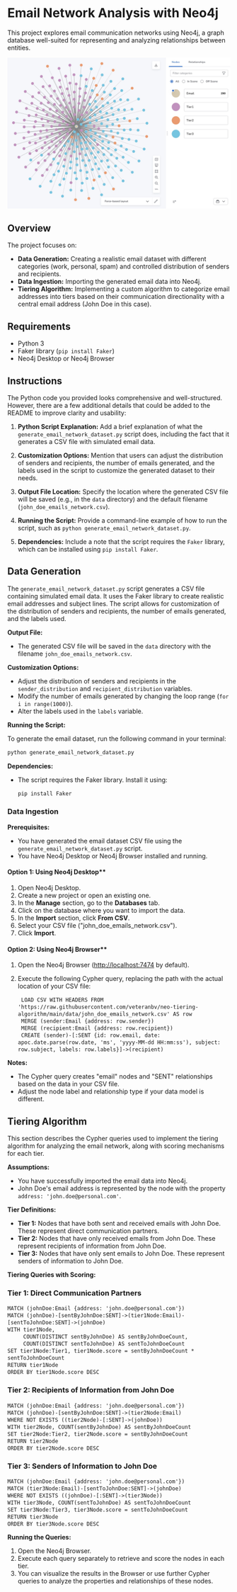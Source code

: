 # Email Network Analysis with Neo4j

This project explores email communication networks using Neo4j, a graph database well-suited for representing and analyzing relationships between entities.

![Email Network Visualization](images/EmailNetworkViz.jpg)

## Overview

The project focuses on:

- **Data Generation:** Creating a realistic email dataset with different categories (work, personal, spam) and controlled distribution of senders and recipients.
- **Data Ingestion:** Importing the generated email data into Neo4j.
- **Tiering Algorithm:** Implementing a custom algorithm to categorize email addresses into tiers based on their communication directionality with a central email address (John Doe in this case).

## Requirements

- Python 3
- Faker library (`pip install Faker`)
- Neo4j Desktop or Neo4j Browser

## Instructions

The Python code you provided looks comprehensive and well-structured. However, there are a few additional details that could be added to the README to improve clarity and usability:

1. **Python Script Explanation:** Add a brief explanation of what the `generate_email_network_dataset.py` script does, including the fact that it generates a CSV file with simulated email data.

2. **Customization Options:** Mention that users can adjust the distribution of senders and recipients, the number of emails generated, and the labels used in the script to customize the generated dataset to their needs.

3. **Output File Location:** Specify the location where the generated CSV file will be saved (e.g., in the `data` directory) and the default filename (`john_doe_emails_network.csv`).

4. **Running the Script:** Provide a command-line example of how to run the script, such as `python generate_email_network_dataset.py`.

5. **Dependencies:** Include a note that the script requires the `Faker` library, which can be installed using `pip install Faker`.

## Data Generation

The `generate_email_network_dataset.py` script generates a CSV file containing simulated email data. It uses the Faker library to create realistic email addresses and subject lines. The script allows for customization of the distribution of senders and recipients, the number of emails generated, and the labels used.

**Output File:**

- The generated CSV file will be saved in the `data` directory with the filename `john_doe_emails_network.csv`.

**Customization Options:**

- Adjust the distribution of senders and recipients in the `sender_distribution` and `recipient_distribution` variables.
- Modify the number of emails generated by changing the loop range (`for i in range(1000)`).
- Alter the labels used in the `labels` variable.

**Running the Script:**

To generate the email dataset, run the following command in your terminal:

```bash
python generate_email_network_dataset.py
```

**Dependencies:**

- The script requires the Faker library. Install it using:

  ```bash
  pip install Faker
  ```

### Data Ingestion

**Prerequisites:**

- You have generated the email dataset CSV file using the `generate_email_network_dataset.py` script.
- You have Neo4j Desktop or Neo4j Browser installed and running.

#### Option 1: Using Neo4j Desktop**

1. Open Neo4j Desktop.
2. Create a new project or open an existing one.
3. In the **Manage** section, go to the **Databases** tab.
4. Click on the database where you want to import the data.
5. In the **Import** section, click **From CSV**.
6. Select your CSV file ("john_doe_emails_network.csv").
7. Click **Import**.

#### Option 2: Using Neo4j Browser**

1. Open the Neo4j Browser (<http://localhost:7474> by default).
2. Execute the following Cypher query, replacing the path with the actual location of your CSV file:

   ```cypher
    LOAD CSV WITH HEADERS FROM 'https://raw.githubusercontent.com/veteranbv/neo-tiering-algorithm/main/data/john_doe_emails_network.csv' AS row
    MERGE (sender:Email {address: row.sender})
    MERGE (recipient:Email {address: row.recipient})
    CREATE (sender)-[:SENT {id: row.email, date: apoc.date.parse(row.date, 'ms', 'yyyy-MM-dd HH:mm:ss'), subject: row.subject, labels: row.labels}]->(recipient)
   ```

**Notes:**

- The Cypher query creates "email" nodes and "SENT" relationships based on the data in your CSV file.
- Adjust the node label and relationship type if your data model is different.

## Tiering Algorithm

This section describes the Cypher queries used to implement the tiering algorithm for analyzing the email network, along with scoring mechanisms for each tier.

**Assumptions:**

- You have successfully imported the email data into Neo4j.
- John Doe's email address is represented by the node with the property `address: 'john.doe@personal.com'`.

**Tier Definitions:**

- **Tier 1:** Nodes that have both sent and received emails with John Doe. These represent direct communication partners.
- **Tier 2:** Nodes that have only received emails from John Doe. These represent recipients of information from John Doe.
- **Tier 3:** Nodes that have only sent emails to John Doe. These represent senders of information to John Doe.

**Tiering Queries with Scoring:**

### Tier 1: Direct Communication Partners

```cypher
MATCH (johnDoe:Email {address: 'john.doe@personal.com'})
MATCH (johnDoe)-[sentByJohnDoe:SENT]->(tier1Node:Email)-[sentToJohnDoe:SENT]->(johnDoe)
WITH tier1Node, 
     COUNT(DISTINCT sentByJohnDoe) AS sentByJohnDoeCount, 
     COUNT(DISTINCT sentToJohnDoe) AS sentToJohnDoeCount
SET tier1Node:Tier1, tier1Node.score = sentByJohnDoeCount * sentToJohnDoeCount
RETURN tier1Node
ORDER BY tier1Node.score DESC
```

### Tier 2: Recipients of Information from John Doe

```cypher
MATCH (johnDoe:Email {address: 'john.doe@personal.com'})
MATCH (johnDoe)-[sentByJohnDoe:SENT]->(tier2Node:Email)
WHERE NOT EXISTS ((tier2Node)-[:SENT]->(johnDoe))
WITH tier2Node, COUNT(sentByJohnDoe) AS sentByJohnDoeCount
SET tier2Node:Tier2, tier2Node.score = sentByJohnDoeCount
RETURN tier2Node
ORDER BY tier2Node.score DESC
```

### Tier 3: Senders of Information to John Doe

```cypher
MATCH (johnDoe:Email {address: 'john.doe@personal.com'})
MATCH (tier3Node:Email)-[sentToJohnDoe:SENT]->(johnDoe)
WHERE NOT EXISTS ((johnDoe)-[:SENT]->(tier3Node))
WITH tier3Node, COUNT(sentToJohnDoe) AS sentToJohnDoeCount
SET tier3Node:Tier3, tier3Node.score = sentToJohnDoeCount
RETURN tier3Node
ORDER BY tier3Node.score DESC
```

**Running the Queries:**

1. Open the Neo4j Browser.
2. Execute each query separately to retrieve and score the nodes in each tier.
3. You can visualize the results in the Browser or use further Cypher queries to analyze the properties and relationships of these nodes.

